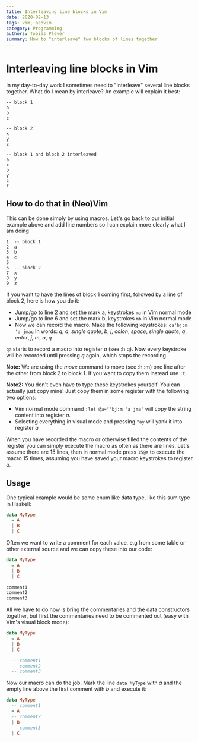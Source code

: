 ```yaml
---
title: Interleaving line blocks in Vim
date: 2020-02-13
tags: vim, neovim
category: Programming
authors: Tobias Pleyer
summary: How to "interleave" two blocks of lines together
---
```


# Interleaving line blocks in Vim

In my day-to-day work I sometimes need to "interleave" several line blocks
together.  What do I mean by interleave? An example will explain it best:

```
-- block 1
a
b
c

-- block 2
x
y
z

-- block 1 and block 2 interleaved
a
x
b
y
c
z
```

## How to do that in (Neo)Vim

This can be done simply by using macros. Let's go back to our initial example
above and add line numbers so I can explain more clearly what I am doing

```
1  -- block 1
2  a
3  b
4  c
5  
6  -- block 2
7  x
8  y
9  z
```

If you want to have the lines of block 1 coming first, followed by a line of
block 2, here is how you do it:

- Jump/go to line 2 and set the mark a, keystrokes `ma` in Vim normal mode
- Jump/go to line 6 and set the mark b, keystrokes `mb` in Vim normal mode
- Now we can record the macro. Make the following keystrokes: `qa'bj:m
  'ajmaq` In words: *q*, *a*, *single quote*, *b*, *j*, *colon*, *space*,
  *single quote*, *a*, *enter*, *j*, *m*, *a*, *q*

`qa` starts to record a macro into register *a* (see :h q). Now every keystroke
will be recorded until pressing *q* again, which stops the recording.

**Note:** We are using the *move* command to move (see :h :m) one line after
the other from block 2 to block 1. If you want to copy them instead use `:t`.

**Note2:** You don't even have to type these keystrokes yourself. You can
actually just copy mine! Just copy them in some register with the following two
options:

- Vim normal mode command `:let @a="'bj:m 'ajma"` will copy the string
  content into register *a*.
- Selecting everything in visual mode and pressing `"ay` will yank it into
  register *a*

When you have recorded the macro or otherwise filled the contents of the
register you can simply execute the macro as often as there are lines. Let's
assume there are 15 lines, then in normal mode press `15@a` to execute the
macro 15 times, assuming you have saved your macro keystrokes to register *a.*

## Usage

One typical example would be some enum like data type, like this sum type in
Haskell:

```haskell
data MyType
  = A
  | B
  | C
```

Often we want to write a comment for each value, e.g from some table or other
external source and we can copy these into our code:

```haskell
data MyType
  = A
  | B
  | C

comment1
comment2
comment3
```

All we have to do now is bring the commentaries and the data constructors
together, but first the commentaries need to be commented out (easy with Vim's
visual block mode): 

```haskell
data MyType
  = A
  | B
  | C

  -- comment1
  -- comment2
  -- comment3
```

Now our macro can do the job. Mark the line `data MyType` with *a* and the
empty line above the first comment with *b* and execute it:

```haskell
data MyType
  -- comment1
  = A
  -- comment2
  | B
  -- comment3
  | C
```
